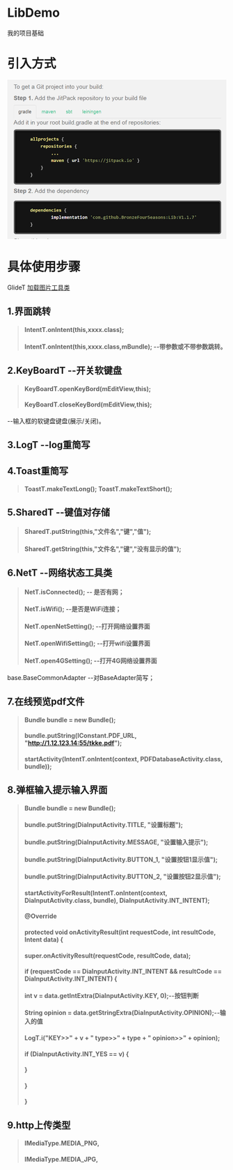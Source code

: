 # LibDemo
我的项目基础

# 引入方式 #
![引入方式](https://github.com/BronzeFourSeasons/Lib/blob/master/API/UseBag.png)


# 具体使用步骤 #

GlideT [加载图片工具类](https://github.com/BronzeFourSeasons/Lib/blob/master/API/Glide.md#glideapi)

##  1.界面跳转 ##
>#### IntentT.onIntent(this,xxxx.class); 
>#### IntentT.onIntent(this,xxxx.class,mBundle); --带参数或不带参数跳转。

##  2.KeyBoardT --开关软键盘 ##  
>#### KeyBoardT.openKeyBord(mEditView,this); 
>#### KeyBoardT.closeKeyBord(mEditView,this);
--输入框的软键盘键盘(展示/关闭)。

## 3.LogT --log重简写 ##

## 4.Toast重简写 ##  
>#### ToastT.makeTextLong(); ToastT.makeTextShort();

## 5.SharedT --键值对存储 ##
>#### SharedT.putString(this,"文件名","键","值");
>#### SharedT.getString(this,"文件名","键","没有显示的值");

## 6.NetT --网络状态工具类 ##  
>#### NetT.isConnected();     -- 是否有网；
>#### NetT.isWifi();          --是否是WiFi连接；
>#### NetT.openNetSetting();  --打开网络设置界面
>#### NetT.openWifiSetting();  --打开wifi设置界面
>#### NetT.open4GSetting();  --打开4G网络设置界面

base.BaseCommonAdapter --对BaseAdapter简写；

## 7.在线预览pdf文件 ##
>#### Bundle bundle = new Bundle();
>#### bundle.putString(IConstant.PDF_URL, "http://1.12.123.14:55/tkke.pdf");
>#### startActivity(IntentT.onIntent(context, PDFDatabaseActivity.class, bundle));

## 8.弹框输入提示输入界面 ##
>#### Bundle bundle = new Bundle();
>#### bundle.putString(DiaInputActivity.TITLE, "设置标题");
>#### bundle.putString(DiaInputActivity.MESSAGE, "设置输入提示");
>#### bundle.putString(DiaInputActivity.BUTTON_1, "设置按钮1显示值");
>#### bundle.putString(DiaInputActivity.BUTTON_2, "设置按钮2显示值");
>#### startActivityForResult(IntentT.onIntent(context, DiaInputActivity.class, bundle), DiaInputActivity.INT_INTENT);
>####
>####   @Override
>####   protected void onActivityResult(int requestCode, int resultCode, Intent data) {
>####         super.onActivityResult(requestCode, resultCode, data);
>####         if (requestCode == DiaInputActivity.INT_INTENT && resultCode == DiaInputActivity.INT_INTENT) {
>####             int v = data.getIntExtra(DiaInputActivity.KEY, 0);--按钮判断
>####             String opinion = data.getStringExtra(DiaInputActivity.OPINION);--输入的值
>####             LogT.i("KEY>>" + v + " type>>" + type + " opinion>>" + opinion);
>####             if (DiaInputActivity.INT_YES == v) {    
>####             }
>####         }
>####    }

## 9.http上传类型 ##
>#### IMediaType.MEDIA_PNG,
>#### IMediaType.MEDIA_JPG,
